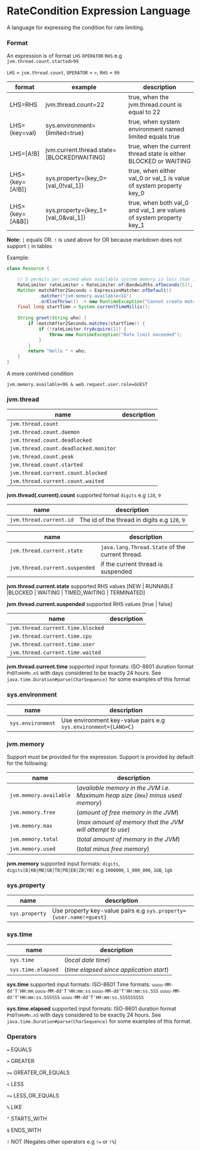 # RateCondition Expression Language

A language for expressing the condition for rate limiting.

### Format

An expression is of format `LHS` `OPERATOR` `RHS` e.g `jvm.thread.count.started>99`

`LHS` = `jvm.thread.count`,  `OPERATOR` = `>`,  `RHS` = `99`

| format          | example                                    | description                                                         |  
|-----------------|--------------------------------------------|---------------------------------------------------------------------|
| LHS=RHS         | jvm.thread.count=22                        | true, when the jvm.thread.count is equal to 22                      |  
| LHS={key=val}   | sys.environment={limited=true}             | true, when system environment named limited equals true             |  
| LHS=[A!B]       | jvm.current.thread.state=[BLOCKED!WAITING] | true, when the current thread state is either BLOCKED or WAITING    |
| LHS={key=[A!B]} | sys.property={key_0=[val_0!val_1]}         | true, when either val_0 or val_1 is value of system property key_0  |  
| LHS={key=[A&B]} | sys.property={key_1=[val_0&val_1]}         | true, when both val_0 and val_1 are values of system property key_1 |  

__Note:__ `|` equals OR. `!` is used above for OR because markdown does not support `|` in tables

Example:

```java
class Resource {

    // 5 permits per second when available system memory is less than 1 GB
    RateLimiter rateLimiter = RateLimiter.of(Bandwidths.ofSeconds(5));
    Matcher matchAfter2Seconds = ExpressionMatcher.ofDefault()
            .matcher("jvm.memory.available<1G")
            .orElseThrow(() -> new RuntimeException("Cannot create matcher"));
    final long startTime = System.currentTimeMillis();
    
    String greet(String who) {
        if (matchAfter2Seconds.matches(startTime)) {
            if (!rateLimiter.tryAcquire(1)) {
                throw new RuntimeException("Rate limit exceeded");
            }
        }
        return "Hello " + who;
    }
}
```

A more contrived condition

```
jvm.memory.available<9G & web.request.user.role=GUEST
```

### jvm.thread

| name                                   | description |
|----------------------------------------|-------------|
| `jvm.thread.count`                     |             |
| `jvm.thread.count.daemon`              |             |  
| `jvm.thread.count.deadlocked`          |             |
| `jvm.thread.count.deadlocked.monitor`  |             |
| `jvm.thread.count.peak`                |             |
| `jvm.thread.count.started`             |             |
| `jvm.thread.current.count.blocked`     |             |
| `jvm.thread.current.count.waited`      |             |

__jvm.thread(.current).count__ supported format `digits` e.g `128`, `9`

| name                    | description                                   |
|-------------------------|-----------------------------------------------|
| `jvm.thread.current.id` | The id of the thread in digits e.g `128`, `9` |

| name                           | description                                            |
|--------------------------------|--------------------------------------------------------|
| `jvm.thread.current.state`     | `java.lang.Thread.State` of the current thread.        |
| `jvm.thread.current.suspended` | if the current thread is suspended                     |

__jvm.thread.current.state__ supported RHS values [NEW | RUNNABLE |BLOCKED | WAITING | TIMED_WAITING | TERMINATED]

__jvm.thread.current.suspended__ supported RHS values [true | false]

| name                              | description |
|-----------------------------------|-------------|
| `jvm.thread.current.time.blocked` |             |
| `jvm.thread.current.time.cpu`     |             |
| `jvm.thread.current.time.user`    |             |
| `jvm.thread.current.time.waited`  |             |

__jvm.thread.current.time__ supported input formats: ISO-8601 duration format `PnDTnHnMn.nS` with days
considered to be exactly 24 hours. See `java.time.Duration#parse(CharSequence)` for some
examples of this format

### sys.environment

| name              | description                                                    |  
|-------------------|----------------------------------------------------------------|
| `sys.environment` | Use environment key-value pairs e.g `sys.environment={LANG=C}` |


### jvm.memory

Support must be provided for the expression. Support is provided by default for the following:

| name                    | description                                                                      |
|-------------------------|----------------------------------------------------------------------------------|
| `jvm.memory.available`  | (_available memory in the JVM i.e. Maximum heap size (`Xmx`) minus used memory_) | 
| `jvm.memory.free`       | (_amount of free memory in the JVM_)                                             |                                     
| `jvm.memory.max`        | (_max amount of memory that the JVM will attempt to use_)                        |                      
| `jvm.memory.total`      | (_total amount of memory in the JVM_)                                            |
| `jvm.memory.used`       | (_total minus free memory_)                                                      |

__jvm.memory__ supported input formats: `digits`, `digits[B|KB|MB|GB|TB|PB|EB|ZB|YB]` 
e.g `1000000`, `1_000_000`, `1GB`, `1gb`

### sys.property

| name           | description                                                        |  
|----------------|--------------------------------------------------------------------|
| `sys.property` | Use property key-value pairs e.g `sys.property={user.name!=guest}` |

### sys.time

| name                | description                              |
|---------------------|------------------------------------------|
| `sys.time`          | (_local date time_)                      |
| `sys.time.elapsed`  | (_time elapsed since application start_) |

__sys.time__ supported input formats: ISO-8601 Time formats:
`uuuu-MM-dd'T'HH:mm`
`uuuu-MM-dd'T'HH:mm:ss`
`uuuu-MM-dd'T'HH:mm:ss.SSS`
`uuuu-MM-dd'T'HH:mm:ss.SSSSSS`
`uuuu-MM-dd'T'HH:mm:ss.SSSSSSSSS`

__sys.time.elapsed__ supported input formats: ISO-8601 duration format `PnDTnHnMn.nS` with days 
considered to be exactly 24 hours. See `java.time.Duration#parse(CharSequence)` for some 
examples of this format.

### Operators

`=`  EQUALS

`>`  GREATER

`>=` GREATER_OR_EQUALS

`<`  LESS

`<=` LESS_OR_EQUALS

`%`  LIKE

`^`  STARTS_WITH

`$`  ENDS_WITH

`!`  NOT (Negates other operators e.g `!=` or `!%`)




 
